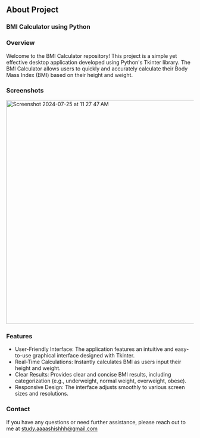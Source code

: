 


## About Project

### BMI Calculator using Python 

### Overview

Welcome to the BMI Calculator repository! This project is a simple yet effective desktop application developed using Python's Tkinter library. The BMI Calculator allows users to quickly and accurately calculate their Body Mass Index (BMI) based on their height and weight.



### Screenshots

<img width="600" alt="Screenshot 2024-07-25 at 11 27 47 AM" src="https://github.com/user-attachments/assets/c4638af1-f32f-426f-a5a3-2cb9c05d735b">


### Features

- User-Friendly Interface: The application features an intuitive and easy-to-use graphical interface designed with Tkinter.
- Real-Time Calculations: Instantly calculates BMI as users input their height and weight.
- Clear Results: Provides clear and concise BMI results, including categorization (e.g., underweight, normal weight, overweight, obese).
- Responsive Design: The interface adjusts smoothly to various screen sizes and resolutions.




### Contact

If you have any questions or need further assistance, please reach out to me at study.aaaashishhh@gmail.com
